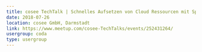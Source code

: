 ```yaml
---
title: cosee TechTalk | Schnelles Aufsetzen von Cloud Ressourcen mit Spring Cloud - AWS
date: 2018-07-26
location: cosee GmbH, Darmstadt
link: https://www.meetup.com/cosee-TechTalks/events/252431264/
usergroup: coda
type: usergroup
---
```

